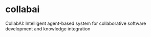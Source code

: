 # collabai
CollabAI: Intelligent agent-based system for collaborative software development and knowledge integration
